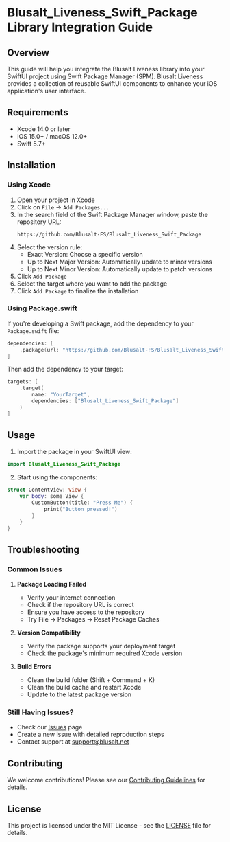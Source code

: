 # Blusalt_Liveness_Swift_Package Library Integration Guide

## Overview
This guide will help you integrate the Blusalt Liveness library into your SwiftUI project using Swift Package Manager (SPM). Blusalt Liveness provides a collection of reusable SwiftUI components to enhance your iOS application's user interface.

## Requirements
- Xcode 14.0 or later
- iOS 15.0+ / macOS 12.0+
- Swift 5.7+

## Installation

### Using Xcode
1. Open your project in Xcode
2. Click on `File` → `Add Packages...`
3. In the search field of the Swift Package Manager window, paste the repository URL:
   ```
   https://github.com/Blusalt-FS/Blusalt_Liveness_Swift_Package
   ```
4. Select the version rule:
   - Exact Version: Choose a specific version
   - Up to Next Major Version: Automatically update to minor versions
   - Up to Next Minor Version: Automatically update to patch versions
5. Click `Add Package`
6. Select the target where you want to add the package
7. Click `Add Package` to finalize the installation

### Using Package.swift
If you're developing a Swift package, add the dependency to your `Package.swift` file:

```swift
dependencies: [
    .package(url: "https://github.com/Blusalt-FS/Blusalt_Liveness_Swift_Package.git", from: "1.0.0")
]
```

Then add the dependency to your target:

```swift
targets: [
    .target(
        name: "YourTarget",
        dependencies: ["Blusalt_Liveness_Swift_Package"]
    )
]
```

## Usage

1. Import the package in your SwiftUI view:
```swift
import Blusalt_Liveness_Swift_Package
```

2. Start using the components:
```swift
struct ContentView: View {
    var body: some View {
        CustomButton(title: "Press Me") {
            print("Button pressed!")
        }
    }
}
```

## Troubleshooting

### Common Issues

1. **Package Loading Failed**
   - Verify your internet connection
   - Check if the repository URL is correct
   - Ensure you have access to the repository
   - Try File → Packages → Reset Package Caches

2. **Version Compatibility**
   - Verify the package supports your deployment target
   - Check the package's minimum required Xcode version

3. **Build Errors**
   - Clean the build folder (Shift + Command + K)
   - Clean the build cache and restart Xcode
   - Update to the latest package version

### Still Having Issues?
- Check our [Issues](https://github.com/Blusalt-FS/Blusalt_Liveness_Swift_Package/issues) page
- Create a new issue with detailed reproduction steps
- Contact support at support@blusalt.net

## Contributing
We welcome contributions! Please see our [Contributing Guidelines](CONTRIBUTING.md) for details.

## License
This project is licensed under the MIT License - see the [LICENSE](LICENSE) file for details.
